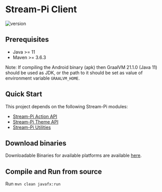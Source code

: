 # Stream-Pi Client

![version](https://img.shields.io/badge/Version-1.0.0-green)

## Prerequisites

- Java >= 11
- Maven >= 3.6.3

Note: If compiling the Android binary (apk) then GraalVM 21.1.0 (Java 11) should be used as JDK, or the path to it should be
set as value of environment variable `GRAALVM_HOME`.

## Quick Start

This project depends on the following Stream-Pi modules:

- [Stream-Pi Action API](https://github.com/stream-pi/action-api)
- [Stream-Pi Theme API](https://github.com/stream-pi/theme-api)
- [Stream-Pi Utilities](https://github.com/stream-pi/util)


## Download binaries

Downloadable Binaries for available platforms are available [here](https://github.com/stream-pi/client/releases).

## Compile and Run from source 

Run `mvn clean javafx:run`
